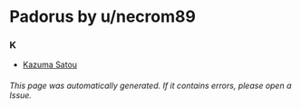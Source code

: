# Padorus by u/necrom89

### K
* [Kazuma Satou](https://github.com/shadow578/Project-Padoru/blob/master/table-of-contents/characters/KazumaSatou.md)

###### This page was automatically generated. If it contains errors, please open a Issue.
